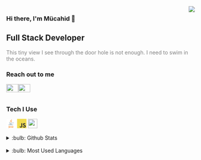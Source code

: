 <img src="https://media.giphy.com/media/JDKxRN0Bvmm2c/giphy.gif" align="right" widht="400" height="250">

### Hi there, I'm Mücahid 👋

## Full Stack Developer

<font color="grey">This tiny view I see through the door hole is not enough.
I need to swim in the oceans. </font>

### Reach out to me

[<img height="22" width="32" src="https://unpkg.com/simple-icons@v6/icons/linkedin.svg" align="left" />
][linkedin]
[<img height="22" width="32" src="https://unpkg.com/simple-icons@v6/icons/twitter.svg" align="left" />
][twitter]

<br />
<br />

### Tech I Use

<p>
<img src="https://raw.githubusercontent.com/github/explore/5b3600551e122a3277c2c5368af2ad5725ffa9a1/topics/java/java.png" width="25" height="25">
<img src="https://raw.githubusercontent.com/github/explore/80688e429a7d4ef2fca1e82350fe8e3517d3494d/topics/javascript/javascript.png" width="25" height="25">
<img src="https://upload.wikimedia.org/wikipedia/commons/thumb/0/0d/C_Sharp_wordmark.svg/1200px-C_Sharp_wordmark.svg.png" width="25" height="25">
</p>


<details>
  <summary>:bulb: Github Stats</summary>
 <img src="https://github-readme-stats.vercel.app/api?username=mucahid2016&theme=gruvbox">
</details>

<br />

<details>
  <summary>:bulb: Most Used Languages</summary>
 <img src="https://github-readme-stats.vercel.app/api/top-langs/?username=mucahid2016&layout=compact">
</details>

[linkedin]: https://www.linkedin.com/in/mucahid-ekmekci/
[twitter]: https://twitter.com/EkmekciMucahid
